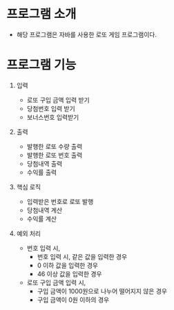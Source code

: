 # 프로그램 소개
  - 해당 프로그램은 자바를 사용한 로또 게임 프로그램이다.

# 프로그램 기능
  1. 입력
      - 로또 구입 금액 입력 받기
      - 당첨번호 입력 받기
      - 보너스번호 입력받기
  
  2. 출력
      - 발행한 로또 수량 출력
      - 발행한 로또 번호 출력
      - 당첨내역 출력
      - 수익률 출력
  
  3. 핵심 로직
      - 입력받은 번호로 로또 발행
      - 당첨내역 계산
      - 수익률 계산
  
  4. 예외 처리
      - 번호 입력 시,
          - 번호 입력 시, 같은 값을 입력한 경우
          - 0 이하 값을 입력한 경우
          - 46 이상 값을 입력한 경우
      - 로또 구입 금액 입력 시,
          - 구입 금액이 1000원으로 나누어 떨어지지 않은 경우
          - 구입 금액이 0원 이하의 경우
    

